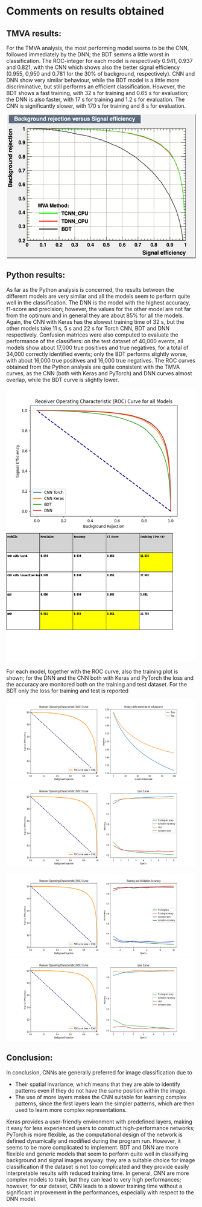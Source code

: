 
# Comments on results obtained

## TMVA results:
For the TMVA analysis, the most performing model seems to be the CNN, followed immediately by the DNN; the BDT semms a little worst in classification. The ROC-integer for each model is respectively 0.941, 0.937 and 0.821, with the CNN which shows also the better signal efficiency (0.955, 0,950 and 0.781 for the 30% of background, respectively). CNN and DNN show very similar behaviour, while the BDT model is a little more discriminative, but still performs an efficient classification. However, the BDT shows a fast training, with 32 s for training and 0.65 s for evaluation; the DNN is also faster, with 17 s for training and 1.2 s for evaluation. The CNN is significantly slower, with 170 s for training and 8 s for evaluation.

<p align="center">
  <img width="500" height="380" src="https://github.com/gaiafabbri/S-C/blob/main/Classification_results/TMVA_ROC.png">
</p>

## Python results:
As far as the Python analysis is concerned, the results between the different models are very similar and all the models seem to perform quite well in the classification. The DNN is the model with the highest accuracy, f1-score and precision; however, the values for the other model are not far from the optimum and in general they are about 85% for all the models. Again, the CNN with Keras has the slowest training time of 32 s, but the other models take 11 s, 5 s and 22 s for Torch CNN, BDT and DNN respectively. Confusion matrices were also computed to evaluate the performance of the classifiers: on the test dataset of 40,000 events, all models show about 17,000 true positives and true negatives, for a total of 34,000 correctly identified events; only the BDT performs slightly worse, with about 16,000 true positives and 16,000 true negatives. The ROC curves obtained from the Python analysis are quite consistent with the TMVA curves, as the CNN (both with Keras and PyTorch) and DNN curves almost overlap, while the BDT curve is slightly lower.

<p align="center">
  <img width="550" height="380" src="https://github.com/gaiafabbri/S-C/blob/main/Classification_results/Comparison_among_models_100000_16x16.png">
  <img width="620" height="340" src="https://github.com/gaiafabbri/S-C/blob/main/Classification_results/Results.png">
</p>

For each model, together with the ROC curve, also the training plot is shown; for the DNN and the CNN both with Keras and PyTorch the loss and the accuracy are monitored both on the training and test dataset. For the BDT only the loss for training and test is reported

<p align="center">
  <img width="500" height="220" src="https://github.com/gaiafabbri/S-C/blob/main/Classification_results/BDT_100000_16x16.png">
  <img width="500" height="220" src="https://github.com/gaiafabbri/S-C/blob/main/Classification_results/CNN with tensorflow-keras_100000_16x16.png">
</p>

<p align="center">
  <img width="500" height="220" src="https://github.com/gaiafabbri/S-C/blob/main/Classification_results/CNN with torch_100000_16x16.png">
  <img width="500" height="220" src="https://github.com/gaiafabbri/S-C/blob/main/Classification_results/DNN_100000_16x16.png">
</p>


## Conclusion:
In conclusion, CNNs are generally preferred for image classification due to
- Their spatial invariance, which means that they are able to identify patterns even if they do not have the same position within the image.
- The use of more layers makes the CNN suitable for learning complex patterns, since the first layers learn the simpler patterns, which are then used to learn more complex representations.

Keras provides a user-friendly environment with predefined layers, making it easy for less experienced users to construct high-performance networks; PyTorch is more flexible, as the computational design of the network is defined dynamically and modified during the program run. However, it seems to be more complicated to implement. BDT and DNN are more flexible and generic models that seem to perform quite well in classifying background and signal images anyway: they are a suitable choice for image classification if the dataset is not too complicated and they provide easily interpretable results with reduced training time. In general, CNN are more complex models to train, but they can lead to very high performances; however, for our dataset, CNN leads to a slower training time without a significant improvement in the performances, especially with respect to the DNN model.
